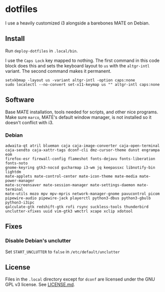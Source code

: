 # dotfiles

I use a heavily customized i3 alongside a barebones MATE on Debian.

## Install

Run `deploy-dotfiles` in `.local/bin`.

I use the `Caps Lock` key mapped to nothing.  The first command in this code
block does this and sets the keyboard layout to `us` with the `altgr-intl`
variant.  The second command makes it permanent.
```
setxkbmap -layout us -variant altgr-intl -option caps:none
sudo localectl --no-convert set-x11-keymap us "" altgr-intl caps:none
```

## Software

Base MATE installation, tools needed for scripts, and other nice programs.
Make sure `marco`, MATE's default window manager, is not installed so it
doesn't conflict with i3.

### Debian

```
adwaita-qt atril blueman caja caja-image-converter caja-open-terminal
caja-sendto caja-xattr-tags dconf-cli dmz-cursor-theme dunst engrampa eom
firefox-esr firewall-config flameshot fonts-dejavu fonts-liberation fonts-noto
gnome-keyring gtk3-nocsd gucharmap i3-wm jq keepassxc libnotify-bin lightdm
mate-applets mate-control-center mate-icon-theme mate-media mate-power-manager
mate-screensaver mate-session-manager mate-settings-daemon mate-terminal
mate-utils mozo mpv mpv-mpris network-manager-gnome pavucontrol picom
pipewire-audio pipewire-jack playerctl python3-dbus python3-gbulb python3-i3ipc
qalculate-gtk redshift-gtk rofi rsync suckless-tools thunderbird
unclutter-xfixes uuid vim-gtk3 wmctrl xcape xclip xdotool
```

## Fixes

### Disable Debian's unclutter

Set `START_UNCLUTTER` to `false` in `/etc/default/unclutter`

## License

Files in the `.local` directory except for `dconf` are licensed under the GNU
GPL v3 license.  See [LICENSE.md](LICENSE.md).

